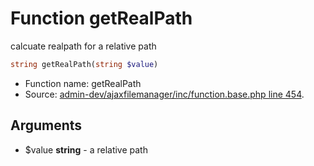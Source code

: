 Function getRealPath
===========================

calcuate realpath for a relative path



```php
string getRealPath(string $value)
```

* Function name: getRealPath
* Source: [admin-dev/ajaxfilemanager/inc/function.base.php line 454](https://github.com/PrestaShop/PrestaShop/blob/1.6.0.1/admin-dev/ajaxfilemanager/inc/function.base.php#L454).

Arguments
---------

* $value **string** - a relative path

